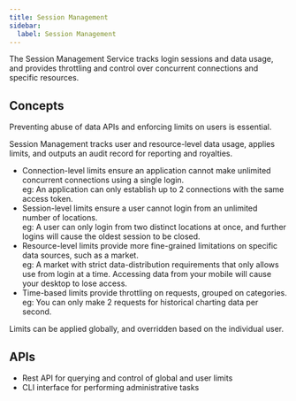 ```yaml
---
title: Session Management
sidebar:
  label: Session Management
---
```


The Session Management Service tracks login sessions and data usage, and provides throttling and control over concurrent connections and specific resources.

## Concepts

Preventing abuse of data APIs and enforcing limits on users is essential.

Session Management tracks user and resource-level data usage, applies limits, and outputs an audit record for reporting and royalties.

* Connection-level limits ensure an application cannot make unlimited concurrent connections using a single login.\
  eg: An application can only establish up to 2 connections with the same access token.
* Session-level limits ensure a user cannot login from an unlimited number of locations.\
  eg: A user can only login from two distinct locations at once, and further logins will cause the oldest session to be closed.
* Resource-level limits provide more fine-grained limitations on specific data sources, such as a market.\
  eg: A market with strict data-distribution requirements that only allows use from login at a time. Accessing data from your mobile will cause your desktop to lose access.
* Time-based limits provide throttling on requests, grouped on categories.\
  eg: You can only make 2 requests for historical charting data per second.

Limits can be applied globally, and overridden based on the individual user.

## APIs

* Rest API for querying and control of global and user limits
* CLI interface for performing administrative tasks

